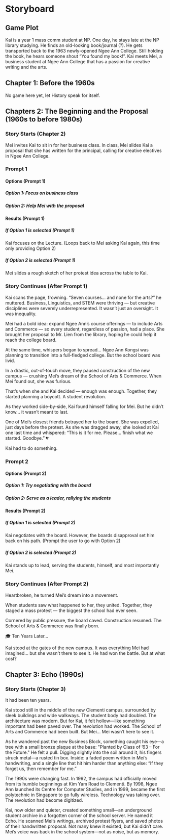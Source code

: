 # Storyboard

## Game Plot

Kai is a year 1 mass comm student at NP. One day, he stays late at the NP library studying. He finds an old-looking book/journal (?). He gets transported back to the 1963 newly-opened Ngee Ann College. Still holding the book, he hears someone shout “You found my book!”. Kai meets Mei, a business student at Ngee Ann College that has a passion for creative writing and the arts.

## Chapter 1: Before the 1960s

No game here yet, let History speak for itself.

## Chapters 2: The Beginning and the Proposal (1960s to before 1980s)

### Story Starts (Chapter 2)

Mei invites Kai to sit in for her business class. In class, Mei slides Kai a proposal that she has written for the principal, calling for creative electives in Ngee Ann College.

### Prompt 1

#### Options (Prompt 1)

##### Option 1: Focus on business class

##### Option 2: Help Mei with the proposal

#### Results (Prompt 1)

##### If Option 1 is selected (Prompt 1)

Kai focuses on the Lecture. (Loops back to Mei asking Kai again, this time only providing Option 2)

##### If Option 2 is selected (Prompt 1)

Mei slides a rough sketch of her protest idea across the table to Kai.

### Story Continues (After Prompt 1)

Kai scans the page, frowning. “Seven courses… and none for the arts?” he muttered. Business, Linguistics, and STEM were thriving — but creative disciplines were severely underrepresented. It wasn’t just an oversight. It was inequality.

Mei had a bold idea: expand Ngee Ann’s course offerings — to include Arts and Commerce — so every student, regardless of passion, had a place.
 She brought her proposal to Mr. Lien from the library, hoping he could help it reach the college board.

At the same time, whispers began to spread… Ngee Ann Kongsi was planning to transition into a full-fledged college. But the school board was livid.

In a drastic, out-of-touch move, they paused construction of the new campus — crushing Mei’s dream of the School of Arts & Commerce. When Mei found out, she was furious.

That’s when she and Kai decided — enough was enough. Together, they started planning a boycott. A student revolution.

As they worked side-by-side, Kai found himself falling for Mei. But he didn’t know… it wasn’t meant to last.

One of Mei’s closest friends betrayed her to the board. She was expelled, just days before the protest. As she was dragged away, she looked at Kai one last time and whispered: “This is it for me. Please… finish what we started. Goodbye.” 💔  

Kai had to do something.

### Prompt 2

#### Options (Prompt 2)

##### Option 1: Try negotiating with the board

##### Option 2: Serve as a leader, rallying the students

#### Results (Prompt 2)

##### If Option 1 is selected (Prompt 2)

Kai negotiates with the board. However, the boards disapproval set him back on his path. (Prompt the user to go with Option 2)

##### If Option 2 is selected (Prompt 2)

Kai stands up to lead, serving the students, himself, and most importantly Mei.

### Story Continues (After Prompt 2)

Heartbroken, he turned Mei’s dream into a movement.

When students saw what happened to her, they united. Together, they staged a mass protest — the biggest the school had ever seen.

Cornered by public pressure, the board caved. Construction resumed. The School of Arts & Commerce was finally born.

🎓 Ten Years Later...

Kai stood at the gates of the new campus. It was everything Mei had imagined… but she wasn’t there to see it. He had won the battle. But at what cost?

## Chapter 3: Echo (1990s)

### Story Starts (Chapter 3)

It had been ten years.

Kai stood still in the middle of the new Clementi campus, surrounded by sleek buildings and wide walkways. The student body had doubled. The architecture was modern. But for Kai, it felt hollow—like something important had been paved over. The revolution had worked. The School of Arts and Commerce had been built. But Mei… Mei wasn’t here to see it.

As he wandered past the new Business Block, something caught his eye—a tree with a small bronze plaque at the base: "Planted by Class of ’63 – For the Future." He felt a pull. Digging slightly into the soil around it, his fingers struck metal—a rusted tin box. Inside: a faded poem written in Mei’s handwriting, and a single line that hit him harder than anything else:
 “If they forget us, then remember for me.”

The 1990s were changing fast. In 1992, the campus had officially moved from its humble beginnings at Kim Yam Road to Clementi. By 1998, Ngee Ann launched its Centre for Computer Studies, and in 1999, became the first polytechnic in Singapore to go fully wireless. Technology was taking over. The revolution had become digitized.

Kai, now older and quieter, created something small—an underground student archive in a forgotten corner of the school server. He named it Echo. He scanned Mei’s writings, archived protest flyers, and saved photos of their handwritten proposal. Not many knew it existed, but Kai didn’t care. Mei’s voice was back in the school system—not as noise, but as memory.
